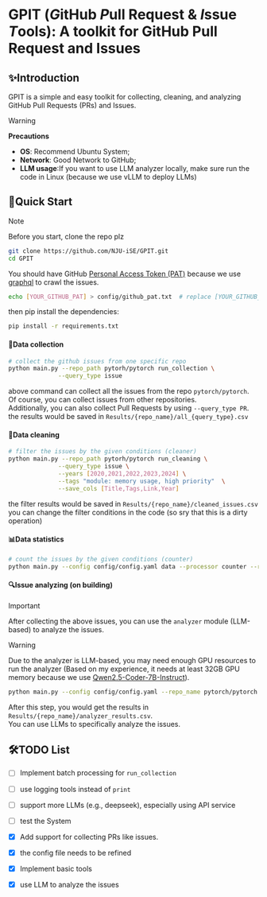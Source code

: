 # GPIT (*G*itHub *P*ull Request & *I*ssue *T*ools): A toolkit for GitHub Pull Request and Issues

## ✨️Introduction
GPIT is a simple and easy toolkit for collecting, cleaning, and analyzing GitHub Pull Requests (PRs) and Issues.

> [!WARNING]
> **Precautions**
> - **OS**: Recommend Ubuntu System;
> - **Network**: Good Network to GitHub; 
> - **LLM usage**:If you want to use LLM analyzer locally, make sure run the code in Linux (because we use vLLM to deploy LLMs)


## 🌠Quick Start

> [!Note] 
> Before you start, clone the repo plz
> ```bash
> git clone https://github.com/NJU-iSE/GPIT.git
> cd GPIT
> ```
> 
> You should have GitHub [Personal Access Token (PAT)](https://docs.github.com/en/authentication/keeping-your-account-and-data-secure/managing-your-personal-access-tokens) because we use [graphql](https://docs.github.com/en/graphql) to crawl the issues.
> ```bash
>echo [YOUR_GITHUB_PAT] > config/github_pat.txt  # replace [YOUR_GITHUB_PAT] with your GitHub PAT
>```
>
> then pip install the dependencies:
> ```bash
> pip install -r requirements.txt
>```


#### 📩Data collection
```bash
# collect the github issues from one specific repo
python main.py --repo_path pytorh/pytorch run_collection \
              --query_type issue
```
above command can collect all the issues from the repo `pytorch/pytorch`.  
Of course, you can collect issues from other repositories.  
Additionally, you can also collect Pull Requests by using `--query_type PR`.  
the results would be saved in `Results/{repo_name}/all_{query_type}.csv`  

#### 🧹Data cleaning
```bash
# filter the issues by the given conditions (cleaner)
python main.py --repo_path pytorh/pytorch run_cleaning \
              --query_type issue \
              --years [2020,2021,2022,2023,2024] \
              --tags "module: memory usage, high priority"  \
              --save_cols [Title,Tags,Link,Year]
```
the filter results would be saved in `Results/{repo_name}/cleaned_issues.csv`  
you can change the filter conditions in the code (so sry that this is a dirty operation)

#### 📊Data statistics
```bash
# count the issues by the given conditions (counter)
python main.py --config config/config.yaml data --processor counter --repo_name pytorch/pytorch
```

#### 🔍️Issue analyzing (on building)
> [!IMPORTANT]
> 
> After collecting the above issues, you can use the `analyzer` module (LLM-based) to analyze the issues.

> [!WARNING]
> 
> Due to the analyzer is LLM-based, you may need enough GPU resources to run the analyzer
> (Based on my experience, it needs at least 32GB GPU memory because we use [Qwen2.5-Coder-7B-Instruct](https://huggingface.co/Qwen/Qwen2.5-Coder-7B-Instruct)).

```bash
python main.py --config config/config.yaml --repo_name pytorch/pytorch analyze
```

After this step, you would get the results in `Results/{repo_name}/analyzer_results.csv`.  
You can use LLMs to specifically analyze the issues.

## 🛠️TODO List
- [ ] Implement batch processing for `run_collection`
- [ ] use logging tools instead of `print`
- [ ] support more LLMs (e.g., deepseek), especially using API service
- [ ] test the System
- [x] Add support for collecting PRs like issues. 
- [x] the config file needs to be refined
- [x] Implement basic tools
- [x] use LLM to analyze the issues

